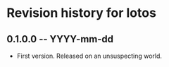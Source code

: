 # Revision history for lotos

## 0.1.0.0 -- YYYY-mm-dd

* First version. Released on an unsuspecting world.
